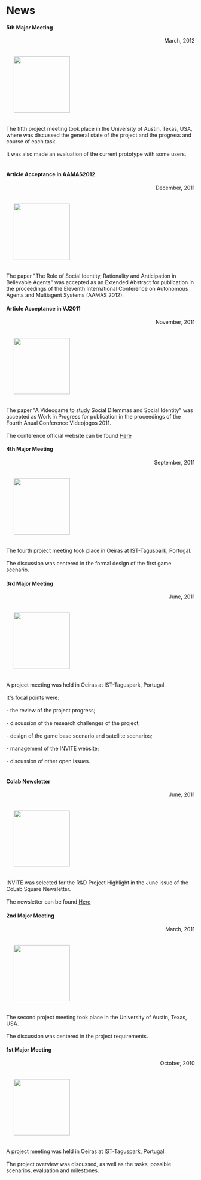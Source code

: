 # News
<p></p>

<p></p> 

<div class="news alpha">
     <h4>5th Major Meeting</h4>
     <p align="right">March, 2012</p>
     <p>
     <img class="logo" hspace="20" vspace="20" src="images/UTexas.jpg" width="150"> </img>
     </p>
     <p>The fifth project meeting took place in the University of Austin, Texas, USA, where was discussed the general state of the project and the progress and course of each task. <br></br>
     It was also made an evaluation of the current prototype with some users.<br></br></p>
     <p></p>
</div>
<p></p>

<div class="news alpha">
     <h4>Article Acceptance in AAMAS2012</h4>
     <p align="right">December, 2011</p>
     <p>
     <img class="logo" hspace="20" vspace="20" src="images/aamas201202.jpg" width="150"> </img>
     </p>
     <p>The paper "The Role of Social Identity, Rationality and Anticipation in Believable Agents" was accepted as an Extended Abstract for publication in the proceedings of the Eleventh International Conference on Autonomous Agents and Multiagent Systems (AAMAS 2012).</p>
     <p></p>
</div>
<p></p>

<div class="news alpha">
     <h4>Article Acceptance in VJ2011</h4>
     <p align="right">November, 2011</p>
     <p>
     <img class="logo" hspace="20" vspace="20" src="images/vj201102.jpg" width="150"> </img>
     </p>
     <p>The paper "A Videogame to study Social Dilemmas and Social Identity" was accepted as Work in Progress for publication in the proceedings of the Fourth Anual Conference Videojogos 2011.
     <br></br>
     The conference official website can be found <a href="http://www.dcc.fc.up.pt/~videojogos2011/">Here</a>
     </p>
     <p></p>
     <p></p>
</div>
<p></p>

<div class="news alpha">
     <h4>4th Major Meeting</h4>
     <p align="right">September, 2011</p>
     <p>
     <img class="logo" hspace="20" vspace="20" src="images/ISTTagus.jpg" width="150"> </img>
     </p>
     <p>The fourth project meeting took place in Oeiras at IST-Taguspark, Portugal. <br></br>
     The discussion was centered in the formal design of the first game scenario.</p>
     <p></p>
     <p></p>
</div>
<p></p>


<div class="news alpha">
     <h4>3rd Major Meeting</h4>
     <p align="right">June, 2011</p>
     <p>
     <img class="logo" hspace="20" vspace="20" src="images/ISTTagus.jpg" width="150"> </img>
     </p>
     <p>
     A project meeting was held in Oeiras at IST-Taguspark, Portugal. <br></br>
     It's focal points were: <br></br>
     - the review of the project progress; <br></br>
     - discussion of the research challenges of the project; <br></br>
     - design of the game base scenario and satellite scenarios; <br></br>
     - management of the INVITE website; <br></br>
     - discussion of other open issues.
     <br></br></p>
</div>
<p></p>

<div class="news alpha">
     <h4>Colab Newsletter</h4>
     <p align="right">June, 2011</p>
     <p>
     <img class="logo" hspace="20" vspace="20" src="images/UTexas.jpg" width="150"> </img>
     </p>
     <p>INVITE was selected for the R&D Project Highlight in the June issue of the CoLab Square Newsletter.<br></br>
     The newsletter can be found <a href="http://utaustinportugal.org/newsletters/CoLab-newsletter-2011.06.pdf">Here</a></p>
     <p></p>
     <p></p>
</div>
<p></p>

<div class="news alpha">
     <h4>2nd Major Meeting</h4>
     <p align="right">March, 2011</p>
     <p>
     <img class="logo" hspace="20" vspace="20" src="images/UTexas.jpg" width="150"> </img>
     </p>
     <p>The second project meeting took place in the University of Austin, Texas, USA. <br></br>
     The discussion was centered in the project requirements.</p>
     <p></p>
     <p></p>
</div>
<p></p>

<div class="news alpha">
     <h4>1st Major Meeting</h4>
     <p align="right">October, 2010</p>
     <p>
     <img class="logo" hspace="20" vspace="20" src="images/ISTTagus.jpg" width="150"> </img>
     </p>
     <p>A project meeting was held in Oeiras at IST-Taguspark, Portugal. <br></br>
     The project overview was discussed, as well as the tasks, possible scenarios, evaluation and milestones.
     <p></p>
     <p></p>
</div>
<p></p>

